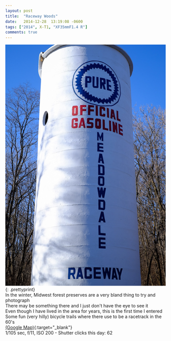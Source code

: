 ```yaml
---
layout: post
title:  "Raceway Woods"
date:   2014-12-28  13:19:08 -0600
tags: ["2014", X-T1, "XF35mmF1.4 R"]
comments: true
---
```

![:title](/images/2014/2014_1228_DSCF0736.jpg)
{: .prettyprint}  
In the winter, Midwest forest preserves are a very bland thing to try and photograph  
There may be something there and I just don't have the eye to see it  
Even though I have lived in the area for years, this is the first time I entered  
Some fun (very hilly) bicycle trails where there use to be a racetrack in the 60's  
[(Google Map)](https://goo.gl/maps/Giswl){:target="_blank"}  
1/105 sec, f/11, ISO 200 - Shutter clicks this day: 62